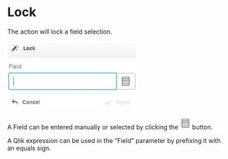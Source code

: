 # Lock

The action will lock a field selection.

![](../.gitbook/assets/image%20%28147%29.png)

A Field can be entered manually or selected by clicking the ![](../.gitbook/assets/image%20%28123%29.png) button.

A Qlik expression can be used in the “Field” parameter by prefixing it with an equals sign.

